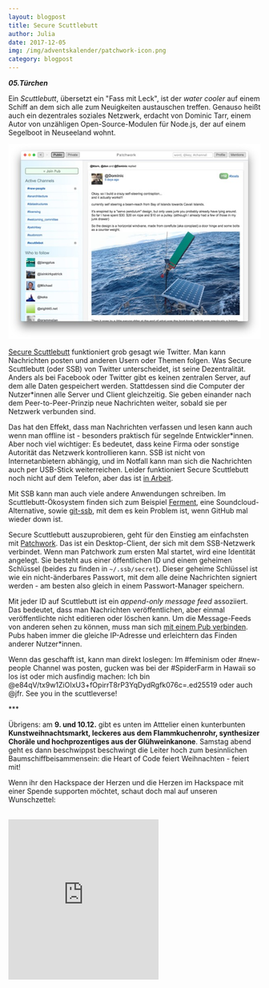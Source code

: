 ```yaml
---
layout: blogpost
title: Secure Scuttlebutt
author: Julia
date: 2017-12-05
img: /img/adventskalender/patchwork-icon.png
category: blogpost
---
```


***05.Türchen***

Ein _Scuttlebutt_, übersetzt ein "Fass mit Leck", ist der _water cooler_ auf einem Schiff an dem sich alle zum Neuigkeiten austauschen treffen. Genauso heißt auch ein dezentrales soziales Netzwerk, erdacht von Dominic Tarr, einem Autor von unzähligen Open-Source-Modulen für Node.js, der auf einem Segelboot in Neuseeland wohnt.

![Patchwork Screenshot](../img/adventskalender/patchwork.jpg)

[Secure Scuttlebutt](https://www.gitbook.com/book/ssbc/ssb-handbook/details) funktioniert grob gesagt wie Twitter. Man kann Nachrichten posten und anderen Usern oder Themen folgen. Was Secure Scuttlebutt (oder SSB) von Twitter unterscheidet, ist seine Dezentralität. Anders als bei Facebook oder Twitter gibt es keinen zentralen Server, auf dem alle Daten gespeichert werden. Stattdessen sind die Computer der Nutzer\*innen alle Server und Client gleichzeitig. Sie geben einander nach dem Peer-to-Peer-Prinzip neue Nachrichten weiter, sobald sie per Netzwerk verbunden sind.

Das hat den Effekt, dass man Nachrichten verfassen und lesen kann auch wenn man offline ist - besonders praktisch für segelnde Entwickler\*innen. Aber noch viel wichtiger: Es bedeutet, dass keine Firma oder sonstige Autorität das Netzwerk kontrollieren kann. SSB ist nicht von Internetanbietern abhängig, und im Notfall kann man sich die Nachrichten auch per USB-Stick weiterreichen. Leider funktioniert Secure Scuttlebutt noch nicht auf dem Telefon, aber das ist [in Arbeit](https://github.com/staltz/mmmmm-mobile).

Mit SSB kann man auch viele andere Anwendungen schreiben. Im Scuttlebutt-Ökosystem finden sich zum Beispiel [Ferment](https://github.com/ssbc/patchwork), eine Soundcloud-Alternative, sowie [git-ssb](https://github.com/clehner/git-ssb), mit dem es kein Problem ist, wenn GitHub mal wieder down ist.

Secure Scuttlebutt auszuprobieren, geht für den Einstieg am einfachsten mit [Patchwork](https://github.com/ssbc/patchwork). Das ist ein Desktop-Client, der sich mit dem SSB-Netzwerk verbindet. Wenn man Patchwork zum ersten Mal startet, wird eine Identität angelegt. Sie besteht aus einer öffentlichen ID und einem geheimen Schlüssel (beides zu finden in `~/.ssb/secret`). Dieser geheime Schlüssel ist wie ein nicht-änderbares Passwort, mit dem alle deine Nachrichten signiert werden - am besten also gleich in einem Passwort-Manager speichern.

Mit jeder ID auf Scuttlebutt ist ein _append-only message feed_ assoziiert. Das bedeutet, dass man Nachrichten veröffentlichen, aber einmal veröffentlichte nicht editieren oder löschen kann.  Um die Message-Feeds von anderen sehen zu können, muss man sich [mit einem Pub verbinden](https://github.com/ssbc/scuttlebot/wiki/Pub-Servers). Pubs haben immer die gleiche IP-Adresse und erleichtern das Finden anderer Nutzer\*innen.

Wenn das geschafft ist, kann man direkt loslegen: Im #feminism oder #new-people Channel was posten, gucken was bei der #SpiderFarm in Hawaii so los ist oder mich ausfindig machen: Ich bin @e84qV/tx9w1ZiOIxU3+fOpirrT8rP3YqDydRgfk076c=.ed25519 oder auch @jfr. See you in the scuttleverse!

\*\*\*

Übrigens: am **9. und 10.12.** gibt es unten im Atttelier einen kunterbunten **Kunstweihnachtsmarkt, leckeres aus dem Flammkuchenrohr, synthesizer Choräle und hochprozentiges aus der Glühweinkanone**. Samstag abend geht es dann beschwippst beschwingt die Leiter hoch zum besinnlichen Baumschiffbeisammensein: die Heart of Code feiert Weihnachten - feiert mit!

Wenn ihr den Hackspace der Herzen und die Herzen im Hackspace mit einer Spende supporten möchtet, schaut doch mal auf unseren Wunschzettel:

<br>
<iframe frameborder="0" marginheight="0" marginwidth="0" src="https://www.betterplace-widget.org/projects/58907?l=de" height="320">Informieren und spenden: <a href='https://www.betterplace.org/de/projects/58907-merry-drucking-adventskalender-der-heart-of-code-e-v' target='_blank'>„Merry Drucking - Adventskalender der Heart of Code e.V.“</a> auf betterplace.org öffnen.</iframe>
<br>
